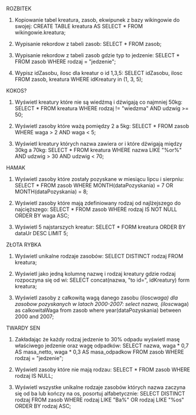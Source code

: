ROZBITEK

1) Kopiowanie tabel kreatura, zasob, ekwipunek z bazy wikingowie do swojej:
CREATE TABLE kreatura AS SELECT * FROM wikingowie.kreatura;

2) Wypisanie rekordow z tabeli zasob:
SELECT * FROM zasob;

3) Wypisanie rekordow z tabeli zasob gdzie typ to jedzenie:
SELECT * FROM zasob WHERE rodzaj = "jedzenie";

4) Wypisz idZasobu, ilosc dla kreatur o id 1,3,5:
SELECT idZasobu, ilosc FROM zasob, kreatura WHERE idKreatury in (1, 3, 5);



KOKOS?

1) Wyświetl kreatury które nie są wiedźmą i dźwigają co najmniej 50kg:
SELECT * FROM kreatura WHERE rodzaj != "wiedzma" AND udzwig >= 50;

2) Wyświetl zasoby które ważą pomiędzy 2 a 5kg:
SELECT * FROM zasob WHERE waga > 2 AND waga < 5;

3) Wyświetl kreatury których nazwa zawiera or i które dźwigają między 30kg a 70kg:
SELECT * FROM kreatura WHERE nazwa LIKE "%or%" AND udzwig > 30 AND udzwig < 70;



HAMAK

1) Wyświetl zasoby które zostały pozyskane w miesiącu lipcu i sierpniu:
SELECT * FROM zasob WHERE MONTH(dataPozyskania) = 7 OR MONTH(dataPozyskania) = 8;

2) Wyświetl zasoby które mają zdefiniowany rodzaj od najlżejszego do najcięższego:
SELECT * FROM zasob WHERE rodzaj IS NOT NULL ORDER BY waga ASC;

3) Wyświetl 5 najstarszych kreatur:
SELECT * FORM kreatura ORDER BY dataUr DESC LIMIT 5;



ZŁOTA RYBKA 

1) Wyświetl unikalne rodzaje zasobów:
SELECT DISTINCT rodzaj FROM kreatura;

2) Wyświetl jako jedną kolumnę nazwę i rodzaj kreatury gdzie rodzaj rozpoczyna się od wi:
SELECT concat(nazwa, "to id=", idKreatury) form kreatura;

3) Wyświetl zasoby z całkowitą wagą danego zasobu (ilosc*waga) dla zasobow pozyskanych w latach 2000-2007:
select nazwa, (ilosc*waga) as calkowitaWaga from zasob where year(dataPozyskania) between 2000 and 2007;



TWARDY SEN

1) Zakładając że każdy rodzaj jedzenie to 30% odpadu wyświetl masę właściwego jedzenie oraz wagę odpadków:
SELECT nazwa, waga * 0,7 AS masa_netto, waga * 0,3 AS masa_odpadkow FROM zasob WHERE rodzaj = "jedzenie";

2) Wyświetl zasoby które nie mają rodzau:
SELECT * FROM zasob WHERE rodzaj IS NULL;

3) Wyświetl wszystke unikalne rodzaje zasobów których nazwa zaczyna się od ba lub kończy na os, posortuj alfabetycznie:
SELECT DISTINCT rodzaj FROM zasob WHERE rodzaj LIKE "Ba%" OR rodzaj LIKE "%os" ORDER BY rodzaj ASC;
